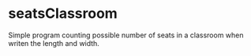 # seatsClassroom
Simple program counting possible number of seats in a classroom when writen the length and width. 
